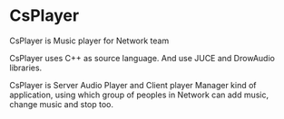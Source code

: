 CsPlayer
========

CsPlayer is Music player for Network team

CsPlayer uses C++ as source language. And use JUCE and DrowAudio libraries.

CsPlayer is Server Audio Player and Client player Manager kind of application, 
using which group of peoples in Network can add music, change music and stop too.